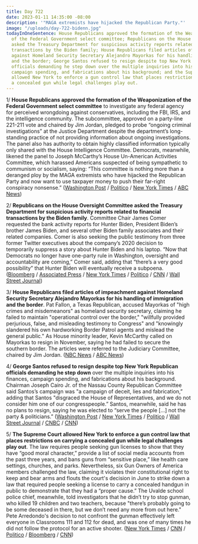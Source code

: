 ```yaml
---
title: Day 722
date: 2023-01-11 14:35:00 -08:00
description: '"MAGA extremists have hijacked the Republican Party."'
image: "/uploads/day-722-bidenn.jpg"
todayInOneSentence: House Republicans approved the formation of the Weaponization
  of the Federal Government select committee; Republicans on the House Oversight Committee
  asked the Treasury Department for suspicious activity reports related to financial
  transactions by the Biden family; House Republicans filed articles of impeachment
  against Homeland Security Secretary Alejandro Mayorkas for his handling of immigration
  and the border; George Santos refused to resign despite top New York Republican
  officials demanding he step down over the multiple inquiries into his finances,
  campaign spending, and fabrications about his background; and the Supreme Court
  allowed New York to enforce a gun control law that places restrictions on carrying
  a concealed gun while legal challenges play out.
---
```


1/ **House Republicans approved the formation of the Weaponization of the Federal Government select committee** to investigate any federal agency for perceived wrongdoing against conservatives, including the FBI, IRS, and the intelligence community. The subcommittee, approved on a party-line 221-211 vote and chaired by Jim Jordan, pledged to probe “ongoing criminal investigations” at the Justice Department despite the department’s long-standing practice of not providing information about ongoing investigations. The panel also has authority to obtain highly classified information typically only shared with the House Intelligence Committee. Democrats, meanwhile, likened the panel to Joseph McCarthy’s House Un-American Activities Committee, which harassed Americans suspected of being sympathetic to communism or socialism, saying: “This committee is nothing more than a deranged ploy by the MAGA extremists who have hijacked the Republican Party and now want to use taxpayer money to push their far-right conspiracy nonsense.” ([Washington Post](https://www.washingtonpost.com/politics/2023/01/10/house-vote-republicans-committee-investigate-government/) / [Politico](https://www.politico.com/news/2023/01/10/house-republicans-justice-department-00077108) / [New York Times](https://www.nytimes.com/2023/01/10/us/politics/house-republican-committee-weaponization-government.html) / [ABC News](https://abcnews.go.com/Politics/house-vote-weaponization-federal-government-panel-1st-week/story?id=96342735))

2/ **Republicans on the House Oversight Committee asked the Treasury Department for suspicious activity reports related to financial transactions by the Biden family**. Committee Chair James Comer requested the bank activity reports for Hunter Biden, President Biden’s brother James Biden, and several other Biden family associates and their related companies. Comer is also seeking the public testimony from three former Twitter executives about the company’s 2020 decision to temporarily suppress a story about Hunter Biden and his laptop. “Now that Democrats no longer have one-party rule in Washington, oversight and accountability are coming,” Comer said, adding that “there’s a very good possibility” that Hunter Biden will eventually receive a subpoena. ([Bloomberg](https://www.bloomberg.com/news/articles/2023-01-11/house-republicans-move-quickly-to-ramp-up-hunter-biden-probe?srnd=politics-vp&sref=MIBMEEoj) / [Associated Press](https://apnews.com/article/biden-technology-politics-united-states-government-us-department-of-the-treasury-b80e36533fa8da85199fe397d2b50d85) / [New York Times](https://www.nytimes.com/2023/01/11/us/politics/biden-finances-congress.html) / [Politico](https://www.politico.com/minutes/congress/01-11-2023/gop-hunter-biden-moves-begin/) / [CNN](https://www.cnn.com/2023/01/11/politics/house-oversight-treasury-department-letter/index.html) / [Wall Street Journal](https://www.wsj.com/articles/republicans-press-treasury-for-records-related-to-hunter-biden-11673449011?mod=lead_feature_below_a_pos1))

3/ **House Republicans filed articles of impeachment against Homeland Security Secretary Alejandro Mayorkas for his handling of immigration and the border**. Pat Fallon, a Texas Republican, accused Mayorkas of "high crimes and misdemeanors" as homeland security secretary, claiming he failed to maintain "operational control over the border," "willfully provided perjurious, false, and misleading testimony to Congress" and "knowingly slandered his own hardworking Border Patrol agents and mislead the general public." As House minority leader, Kevin McCarthy called on Mayorkas to resign in November, saying he had failed to secure the southern border. The articles were referred to the Judiciary Committee, chaired by Jim Jordan. ([NBC News](https://www.nbcnews.com/politics/congress/articles-impeachment-filed-dhs-secretary-mayorkas-rcna65174) / [ABC News](https://abcnews.go.com/Politics/articles-impeachment-introduced-alejandro-mayorkas-texas-republican/story?id=96342798))

4/ **George Santos refused to resign despite top New York Republican officials demanding he step down** over the multiple inquiries into his finances, campaign spending, and fabrications about his background. Chairman Joseph Cairo Jr. of the Nassau County Republican Committee said Santos’s campaign was "a campaign of deceit, lies and fabrication,” adding that Santos "disgraced the House of Representatives, and we do not consider him one of our congresspeople.” Santos, meanwhile, said he has no plans to resign, saying he was elected to “serve the people \[...\] not the party & politicians.” ([Washington Post](https://www.washingtonpost.com/politics/2023/01/11/new-york-santos-house-republicans/) / [New York Times](https://www.nytimes.com/2023/01/11/nyregion/george-santos-nassau-resign.html) / [Politico](https://www.politico.com/news/2023/01/11/local-n-y-gop-leaders-to-call-on-george-santos-to-resign-00077450) / [Wall Street Journal](https://www.wsj.com/articles/george-santos-loses-support-from-long-island-republicans-who-call-on-him-to-resign-11673456409?mod=hp_lead_pos10) / [CNBC](https://www.cnbc.com/2023/01/11/watch-live-nassau-county-gop-officials-make-major-announcement-about-embattled-rep-george-santos.html) / [CNN](https://www.cnn.com/2023/01/11/politics/george-santos-nassau-county-resign/index.html))

5/ **The Supreme Court allowed New York to enforce a gun control law that places restrictions on carrying a concealed gun while legal challenges play out**. The law requires people seeking gun licenses to show that they have “good moral character,” provide a list of social media accounts from the past three years, and bans guns from “sensitive place,” like health care settings, churches, and parks. Nevertheless, six Gun Owners of America members challenged the law, claiming it violates their constitutional right to keep and bear arms and flouts the court's decision in June to strike down a law that required people seeking a license to carry a concealed handgun in public to demonstrate that they had a “proper cause.” The Uvalde school police chief, meanwhile, told investigators that he didn’t try to stop gunman, who killed 19 children and two teachers, because "there’s probably going to be some deceased in there, but we don’t need any more from out here." Pete Arredondo's decision to not confront the gunman effectively left everyone in Classrooms 111 and 112 for dead, and was one of many times he did not follow the protocol for an active shooter. ([New York Times](https://www.nytimes.com/2023/01/11/us/new-york-gun-law-supreme-court.html) / [CNN](https://www.cnn.com/2023/01/10/us/uvalde-school-massacre-arredondo-interview/index.html) / [Politico](https://www.politico.com/news/2023/01/11/scotus-new-york-gun-laws-can-stay-in-place-for-now-00077448) / [Bloomberg](https://www.bloomberg.com/news/articles/2023-01-11/supreme-court-leaves-new-york-s-new-handgun-restrictions-in-force?srnd=politics-vp&sref=MIBMEEoj) / [CNN](https://www.cnn.com/2023/01/11/politics/supreme-court-new-york-gun-law/index.html))